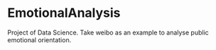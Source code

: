 # EmotionalAnalysis
Project of Data Science. Take weibo as an example to analyse public emotional orientation.
